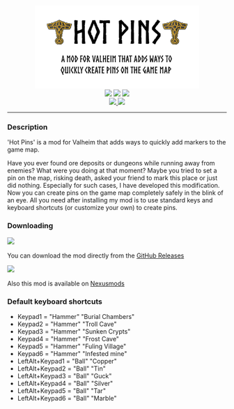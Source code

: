 <div align=center>
    <img src='img/SocialCard.jpg' width=75%/>
    <br>
    <img src='https://img.shields.io/github/v/release/Andrew-Flame/HotPins?style=for-the-badge'/>
    <img src='https://img.shields.io/github/repo-size/Andrew-Flame/HotPins?style=for-the-badge'/>
    <img src='https://img.shields.io/github/license/Andrew-Flame/HotPins?color=%23007ec6&style=for-the-badge'/>
    <br>
    <a href='https://www.nexusmods.com/valheim/mods/2228'>
        <img src='https://img.shields.io/endpoint?label=Nexus%20views&style=for-the-badge&url=https://valheim-modtracker.vercel.app/nexusmods/2228/views'/>
        <img src='https://img.shields.io/endpoint?label=Nexus%20endorsed&style=for-the-badge&url=https://valheim-modtracker.vercel.app/nexusmods/2228/endorsed'/>
    </a>
</div>

---
### Description
'Hot Pins' is a mod for Valheim that adds ways to quickly add markers to the game map.

Have you ever found ore deposits or dungeons while running away from enemies?
What were you doing at that moment?
Maybe you tried to set a pin on the map, risking death, asked your friend to mark this place or just did nothing.
Especially for such cases, I have developed this modification.
Now you can create pins on the game map completely safely in the blink of an eye.
All you need after installing my mod is to use standard keys and keyboard shortcuts (or customize your own) to create pins.

### Downloading
<a href='https://github.com/Andrew-Flame/HotPins/releases/latest'>
    <img src='https://user-images.githubusercontent.com/82677442/214825167-8f182e52-ddef-40cc-a55d-509e58494d05.jpg' height=75px/>
</a>

You can download the mod directly from the [GitHub Releases](https://github.com/Andrew-Flame/HotPins/releases/latest)

<a href='https://www.nexusmods.com/valheim/mods/2228'>
    <img src='https://user-images.githubusercontent.com/82677442/214826952-b9ad0959-501b-43b0-9ea5-1df607a5320d.svg' height=75px/>
</a>

Also this mod is available on [Nexusmods](https://www.nexusmods.com/valheim/mods/2228)

### Default keyboard shortcuts
- Keypad1 = "Hammer" "Burial Chambers"
- Keypad2 = "Hammer" "Troll Cave"
- Keypad3 = "Hammer" "Sunken Crypts"
- Keypad4 = "Hammer" "Frost Cave"
- Keypad5 = "Hammer" "Fuling Village"
- Keypad6 = "Hammer" "Infested mine"
- LeftAlt+Keypad1 = "Ball" "Copper"
- LeftAlt+Keypad2 = "Ball" "Tin"
- LeftAlt+Keypad3 = "Ball" "Guck"
- LeftAlt+Keypad4 = "Ball" "Silver"
- LeftAlt+Keypad5 = "Ball" "Tar"
- LeftAlt+Keypad6 = "Ball" "Marble"
